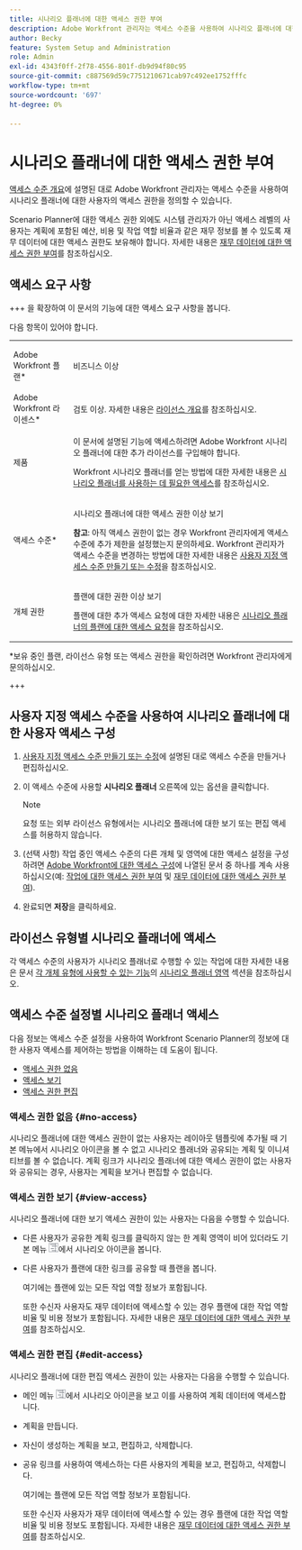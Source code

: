 ```yaml
---
title: 시나리오 플래너에 대한 액세스 권한 부여
description: Adobe Workfront 관리자는 액세스 수준을 사용하여 시나리오 플래너에 대한 사용자의 액세스 권한을 정의할 수 있습니다.
author: Becky
feature: System Setup and Administration
role: Admin
exl-id: 4343f0ff-2f78-4556-801f-db9d94f80c95
source-git-commit: c887569d59c7751210671cab97c492ee1752fffc
workflow-type: tm+mt
source-wordcount: '697'
ht-degree: 0%

---
```


# 시나리오 플래너에 대한 액세스 권한 부여

[액세스 수준 개요](../../../administration-and-setup/add-users/access-levels-and-object-permissions/access-levels-overview.md)에 설명된 대로 Adobe Workfront 관리자는 액세스 수준을 사용하여 시나리오 플래너에 대한 사용자의 액세스 권한을 정의할 수 있습니다.

Scenario Planner에 대한 액세스 권한 외에도 시스템 관리자가 아닌 액세스 레벨의 사용자는 계획에 포함된 예산, 비용 및 작업 역할 비율과 같은 재무 정보를 볼 수 있도록 재무 데이터에 대한 액세스 권한도 보유해야 합니다. 자세한 내용은 [재무 데이터에 대한 액세스 권한 부여](../../../administration-and-setup/add-users/configure-and-grant-access/grant-access-financial.md)를 참조하십시오.

## 액세스 요구 사항

+++ 을 확장하여 이 문서의 기능에 대한 액세스 요구 사항을 봅니다.

다음 항목이 있어야 합니다.

<table style="table-layout:auto"> 
 <col> 
 <col> 
 <tbody> 
  <tr> 
   <td role="rowheader"> <p>Adobe Workfront 플랜*</p> </td> 
   <td>비즈니스 이상</td> 
  </tr> 
  <tr> 
   <td role="rowheader">Adobe Workfront 라이센스*</td> 
   <td> <p>검토 이상. 자세한 내용은 <a href="../../../administration-and-setup/add-users/access-levels-and-object-permissions/wf-licenses.md" class="MCXref xref" data-mc-variable-override="">라이선스 개요</a>를 참조하십시오.</p> </td> 
  </tr> 
  <tr> 
   <td role="rowheader">제품</td> 
   <td> <p>이 문서에 설명된 기능에 액세스하려면 Adobe Workfront 시나리오 플래너에 대한 추가 라이선스를 구입해야 합니다.</p> <p>Workfront 시나리오 플래너를 얻는 방법에 대한 자세한 내용은 <a href="../../../scenario-planner/access-needed-to-use-sp.md" class="MCXref xref" data-mc-variable-override="">시나리오 플래너를 사용하는 데 필요한 액세스</a>를 참조하십시오. </p> </td> 
  </tr> 
  <tr> 
   <td role="rowheader">액세스 수준*</td> 
   <td> <p>시나리오 플래너에 대한 액세스 권한 이상 보기</p> <p><b>참고</b>: 아직 액세스 권한이 없는 경우 Workfront 관리자에게 액세스 수준에 추가 제한을 설정했는지 문의하세요. Workfront 관리자가 액세스 수준을 변경하는 방법에 대한 자세한 내용은 <a href="../../../administration-and-setup/add-users/configure-and-grant-access/create-modify-access-levels.md" class="MCXref xref" data-mc-variable-override="">사용자 지정 액세스 수준 만들기 또는 수정</a>을 참조하십시오.</p> </td> 
  </tr> 
  <tr data-mc-conditions=""> 
   <td role="rowheader"> <p>개체 권한</p> </td> 
   <td> <p>플랜에 대한 권한 이상 보기</p> <p>플랜에 대한 추가 액세스 요청에 대한 자세한 내용은 <a href="../../../scenario-planner/request-access-to-plan.md" class="MCXref xref" data-mc-variable-override="">시나리오 플래너의 플랜에 대한 액세스 요청</a>을 참조하십시오.</p> </td> 
  </tr> 
 </tbody> 
</table>

&#42;보유 중인 플랜, 라이선스 유형 또는 액세스 권한을 확인하려면 Workfront 관리자에게 문의하십시오.

+++

## 사용자 지정 액세스 수준을 사용하여 시나리오 플래너에 대한 사용자 액세스 구성

1. [사용자 지정 액세스 수준 만들기 또는 수정](../../../administration-and-setup/add-users/configure-and-grant-access/create-modify-access-levels.md)에 설명된 대로 액세스 수준을 만들거나 편집하십시오.
1. 이 액세스 수준에 사용할 **시나리오 플래너** 오른쪽에 있는 옵션을 클릭합니다.

   >[!NOTE]
   >
   >요청 또는 외부 라이선스 유형에서는 시나리오 플래너에 대한 보기 또는 편집 액세스를 허용하지 않습니다.

1. (선택 사항) 작업 중인 액세스 수준의 다른 개체 및 영역에 대한 액세스 설정을 구성하려면 [Adobe Workfront에 대한 액세스 구성](../../../administration-and-setup/add-users/configure-and-grant-access/configure-access.md)에 나열된 문서 중 하나를 계속 사용하십시오(예: [작업에 대한 액세스 권한 부여](../../../administration-and-setup/add-users/configure-and-grant-access/grant-access-tasks.md) 및 [재무 데이터에 대한 액세스 권한 부여](../../../administration-and-setup/add-users/configure-and-grant-access/grant-access-financial.md)).
1. 완료되면 **저장**&#x200B;을 클릭하세요.

## 라이선스 유형별 시나리오 플래너에 액세스

각 액세스 수준의 사용자가 시나리오 플래너로 수행할 수 있는 작업에 대한 자세한 내용은 문서 [각 개체 유형에 사용할 수 있는 기능](../../../administration-and-setup/add-users/access-levels-and-object-permissions/functionality-available-for-each-object-type.md)의 [시나리오 플래너 영역](../../../administration-and-setup/add-users/access-levels-and-object-permissions/functionality-available-for-each-object-type.md#scenario) 섹션을 참조하십시오.

## 액세스 수준 설정별 시나리오 플래너 액세스

다음 정보는 액세스 수준 설정을 사용하여 Workfront Scenario Planner의 정보에 대한 사용자 액세스를 제어하는 방법을 이해하는 데 도움이 됩니다.

* [액세스 권한 없음](#no-access)
* [액세스 보기](#view-access)
* [액세스 권한 편집](#edit-access)

### 액세스 권한 없음 {#no-access}

시나리오 플래너에 대한 액세스 권한이 없는 사용자는 레이아웃 템플릿에 추가될 때 기본 메뉴에서 시나리오 아이콘을 볼 수 없고 시나리오 플래너와 공유되는 계획 및 이니셔티브를 볼 수 없습니다. 계획 링크가 시나리오 플래너에 대한 액세스 권한이 없는 사용자와 공유되는 경우, 사용자는 계획을 보거나 편집할 수 없습니다.

### 액세스 권한 보기 {#view-access}

시나리오 플래너에 대한 보기 액세스 권한이 있는 사용자는 다음을 수행할 수 있습니다.

* 다른 사용자가 공유한 계획 링크를 클릭하지 않는 한 계획 영역이 비어 있더라도 기본 메뉴 ![](assets/esp-icon-in-main-menu.png)에서 시나리오 아이콘을 봅니다.
* 다른 사용자가 플랜에 대한 링크를 공유할 때 플랜을 봅니다.

  여기에는 플랜에 있는 모든 작업 역할 정보가 포함됩니다.

  또한 수신자 사용자도 재무 데이터에 액세스할 수 있는 경우 플랜에 대한 작업 역할 비율 및 비용 정보가 포함됩니다. 자세한 내용은 [재무 데이터에 대한 액세스 권한 부여](../../../administration-and-setup/add-users/configure-and-grant-access/grant-access-financial.md)를 참조하십시오.

### 액세스 권한 편집 {#edit-access}

시나리오 플래너에 대한 편집 액세스 권한이 있는 사용자는 다음을 수행할 수 있습니다.

* 메인 메뉴 ![](assets/esp-icon-in-main-menu.png)에서 시나리오 아이콘을 보고 이를 사용하여 계획 데이터에 액세스합니다.
* 계획을 만듭니다.
* 자신이 생성하는 계획을 보고, 편집하고, 삭제합니다.
* 공유 링크를 사용하여 액세스하는 다른 사용자의 계획을 보고, 편집하고, 삭제합니다.

  여기에는 플랜에 모든 작업 역할 정보가 포함됩니다.

  또한 수신자 사용자가 재무 데이터에 액세스할 수 있는 경우 플랜에 대한 작업 역할 비율 및 비용 정보도 포함됩니다. 자세한 내용은 [재무 데이터에 대한 액세스 권한 부여](../../../administration-and-setup/add-users/configure-and-grant-access/grant-access-financial.md)를 참조하십시오.
